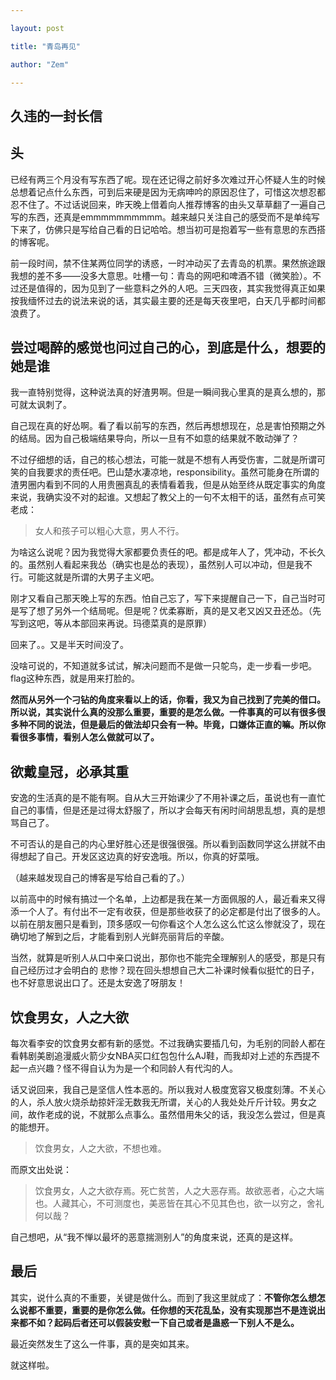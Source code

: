 ```yaml
---

layout: post

title: "青岛再见"

author: "Zem"

---
```



## 久违的一封长信

<!-- [ ] 本来是打算今早跟你好好聊聊的，刚准备给你发消息你消息你就发过来了，差点没反应过来。但是那会要退房，现在还在往烟台的班车上坐着，待会十点半的轮船，中间可能没啥完整的时间好好跟你说了，再加上话很多头绪很乱，怕一时想不起来要说啥就提前写下来，也算是节省时间让你先忙其他的事吧。
[ ] 别的不说，我是怎么想的就怎么说的，不管好不好听流不流畅，都是我内心真真的想法。别的时候也先不说，这次就真的好好坦诚地说说吧，放下所有的架子，不管你是不是，我开始写的时候就是这样想的。两个人猜来猜去老靠兰会强传话也挺累的。我也跟你一样总是习惯猜文字后面的意思，但是这次没啥别的意思，都只是字面意思。理科生的文采，你将就着看一下吧。（笑）
[ ] 想说的话很多，以前也因为各自装矜持不肯低头的原因没有说，以前总期望着啥时候能放下一块正常的单独吃个饭。寒假的时候是有这个想法的，不过后来碰巧碰到了你爸，给我讲了很多很多关于你的事，知道了你近况，再想和你吃饭的欲望就没那么强烈了。
[ ] 之前有一段时间在网上看到，可能是知乎吧，问分手了还能做朋友吗？我就在想，像我这样的人，分手了是不可能做朋友的。尤其是你。曾经真真正正喜欢过的人怎么可以以朋友的身份出现在我身边？我一个在银川一坐15路就能想起你的人怎么可能看到你本人的时候不会想起以前？一见到你我就想知道想了解所有关于你的事，然后再持续性想起以前，这样怎么可能以朋友的身份相处？你应该体会不到那种占有欲极其强烈的感觉吧。
[ ] 再说到这次在青岛。那时候票定了又听兰会强说你和同学要来，我就想着还挺巧的。其实挺想跟你单独吃个饭的，没有兰会强的那种，但是一直也没有机会就像刚才说的。有几首歌是我唱歌时候必点的，因为有一种很幼稚的想法：想看看你听到会是什么样子。我最亲爱的，someone like you，初爱，光荣，somebody that i used to know。那时候点来不及说再见被你发现删了之后，我就以为你不想想过去，我就打住了。
[ ] 其实说实话我挺烦以为这个词的，你和我总是不肯跟对方直接交流要不是给兰会强说要不就是发个朋友圈让对方猜哑谜，你肯定也会觉得这样很累吧？但是你和我性格就是这样，就是不愿拉下面子好好交流，死鸭子嘴硬。当然这不是骂你，因为我也是这样，现在才开始慢慢改，希望你也能试试吧，毕竟我也是这样的人，也能体会到对于我们这种人来说放低姿态哪怕一点有多难。
[ ] 我想到什么就说什么吧。昨天晚上兰会强跟我说了你说高一国庆的事。可能那就是那时候我和你不愿直接交流造成的恶果吧，一个小误会双方都不愿低头。好像之前初中的时候我和你就是这样冷战过？那时候因为兰会强一句无心的你啥时候受过这委屈，不过更多还是因为自己年轻气盛不肯服软。事情大概也就是这么个事情，没有什么对错的。
[ ] 再说说我吧。我以前一直认为，一同龄女生我只分感兴趣的和不感兴趣的，二我和感兴趣的同龄女生之间没有纯洁的感情（大概就是这样的吧，我也不能描述得特别准确），肖悦这个人打破了我的认为。可能兰会强也给你说过吧，我和她确实差点成了男女朋友，但是后来我硬生生忍住了。刚开始是因为鄢文斌的关系，现在更多是因为我确认我想要的不是她。所以就成了朋友，也所以这次是打算我们仨一块浪。说这些不是试图强行解释什么，只是想让你知道有这么个事情。
[ ] 说起来也自从高一国庆以后就再也没正经说过话了，可能就像你跟我的歌单一样有代沟了吧。我是一个极其自我，极其现实，极其矛盾的人。而现在我不知道也不敢极其肯定我想要的到底是什么样的人。可能这么说有点渣男不主动不拒绝也不接受的态度了吧，但现在我真的是这样。我也遇到过很多人，也有过试着因为寂寞（这样说可能有点难为情）非要找个对象，但是不喜欢就是不喜欢，以后不敢说，现在我还真就是个不爱将就的人。
[ ] 你对我来说跟别人不一样。打个比方来说就是你就像是置顶的聊天框一样，别人的位置可能随时会改，但是你不会。可能这就是所谓的初恋情结吧。哪怕以后跟我在一起的是别人，你的痕迹会淡但是不会消失。我想这也就是为什么我觉得跟你做不来朋友的原因吧。另外来说，你的特殊性决定了任何关于你的决定我总会想啊又想。我可能因为寂寞或者将就跟别人找对象但是绝对不可能跟你，以这样的原因，什么时候都不会。
[ ] 而一旦我的任何事情中出现了你我就总是容易想太多，然后思绪越理越乱，然后一直拖到最后再在匆忙中随便做出决定。所以当昨晚兰会强跟我说起你的时候，我脑子里乱哄哄的，本想着当时给你留些话发过去，结果后来兰会强喝多了一直在说他最后他吐了一地我俩莫名地睡着了。。今天早上醒来已经快十一点了，想跟你说点什么，正想着呢结果你突然发消息过来了。想是想不出来结果的，这想一点那想一点，然后就头疼不想想了，就想拖着或者是干脆逃避，然后就听到了那首应景的逃。
[ ] 我也不知道我在说什么，可能就是想让你知道吧。思绪还是很乱很跳，前言不搭后语的你将就着看吧。
[ ] 昨天晚上兰会强喝的有点多，嗷对，他说了很多事情，关于崔萌萌你不管是看在我俩谁的面子上都记着一定要当一个好僚机你懂我意思吧？
[ ] 我沉默了半天说我现在也不知道我到底想要啥，他说，你说痛快点，你跟冯萱俩个字拉倒还是搞？
[ ] 刚刚偷偷算了一下，现在距离高一的国庆已经差不多五年半了呢。就按以前的记忆来说按吃饭唱歌时候你的表现来说似乎你变得不多。但是我真的变了很多，在你看不到的地方，同样兰会强也没有看到。可能你会感觉我在你面前似乎也没多少变化，那可能完全是因为我想要逞强摆出所谓可笑的前男友架子（你看我都放下了我现在过得也挺好的）吧。时间，真的是会改变一个人的。
[ ] 我有想过，有没有你和我重新开始认识的可能？放下以前，做新朋友。然后我就想，朋友就别想了，这辈子估计也没可能了，就算退一万万步能放下肯定放不下的以前，也只能是恋人而不是朋友。
[ ] 刚才又去甲板上走了走，说好的今晚说然后，看来是又迟了。断断续续写了三四个小时，感觉还是一笔糊涂账啊。
[ ] 我前天晚上有给兰会强说过，我说我和冯萱的事，我高中想了整整三年，也算是想通了吧。当时总结的是性格不合，两个都不肯低头的人自然是走不长久的。
[ ] 毋庸置疑，我喜欢过你，也曾通过咱俩的朋友圈交流法你告诉我你喜欢过我。我还记得当时看到这个消息之后真的挺开心的。那时的喜欢就只是纯粹的喜欢，我也不会像现在这样想这么多。但是现在距离那时候已经很久很久，久到我们都变了，不过可能主要还是我吧。我可以拍拍胸脯说毫无疑问我喜欢当时的你，但是现在呢？五年多的时间交流都没交流过，我已经不敢确定你还是不是当年的你亦或者说我还喜欢现在的你吗？
[ ] 我真的不知道，我到底想要什么样的人。我想过也试过去了解周围的女生，但是试着试着我反倒觉得自己快丧失跟异性交流的能力了。享受单身自由，又短于与异性交流，试着试着就不知道自己究竟想找到怎么样的一个她了。
[ ] 在甲板上我又想，要不试着重新认识一下你？想了半天，理智告诉我说算了吧。我不了解现在的你，你也不了解现在的我，我不知道你是否是一时冲动，你也不敢确定我是不是真心。仅仅凭着一腔热血行不通的，以后还会面临很多很多的问题。况且本就是磕磕碰碰的关系，若是再像以前一样重来却又以悲剧结尾，那以后真的要老死不相往来了。你可以说我怂，但是如果单凭着理智思考的话真的就只能是这样的。
[ ] 除了理性还应该有感性。不知道怎么说，我特别特别希望有个人每天能听我碎碎念，听我讲每天发生的事情，仿佛我跟个小女生一样。从高中开始，就有这个想法。我也渴望一个能完全理解我跟我合拍的人，但是很遗憾从来都没有这样的人存在，完全理解，不可能的。可能是继承了我妈妈的基因，我和同龄人相处的过程中基本上都是出主意的那一个，就像饮食男女里的老二一样。所以就更渴望一个理解我和我平等交流的人了。
[ ] 很多时候我都爱想些有的没的，杞人忧天的那种。刚才又想入神了。
[ ] 还是理智些吧，我对已经好久好久都没有交流过的你和我能一直走下去没有足够的信心。很想冲动一下，但是现在冲不动了。亏我还叫马冲，真他妈讽刺。
[ ] 昨天晚上的时候脑子里一直有句话：刻苦铭心过，所以永远不可能放下，但也必须放下。已经过去的就当作一份回忆吧，哪怕不怎么美好，甚至像你说的连个像样的再见都没有，回不去了。
[ ] 从下午六点那会开始写，一直断断续续写到了现在是两三点四十二，睡一个小时也就到站了。一直是自己想出点啥就写啥，也差不多了。
[ ] 也说不出为啥非要写下来，可能是我希望能给以后见面的正常交流开个头吧。
[ ] 嗯，应该没什么别的要说了。虽然写的跟一封信一样，但是我不会再写什么客套的祝福语的，记着活的开心健康就好。
[ ] 手机也快没电了，船上一直没啥信号，估计写完了也不一定能发出去。五点到大连，差不多充上电也就七八点了吧，如果没回你消息那可能是我太累了睡着了。
[ ] 这大概就是所有的然后了吧。害你等了这么久。

想回应一下诶~
我看到你朋友圈了，我也惊呆了诶，当时想发照片纠结可久了，我问小兰会不会我发照片很作，小兰说不会开心就好，我觉得他在日常坑我，纠结纠结还是发了，我当时想作就作吧hhh；

本人无比好奇，我的现状你了解到的是什么样的，因为我无比好奇一学期跟我说话不超过十句的我爸眼中我的近况是怎么样的；可别说约吃饭了好吗，拍照你都和小兰鸽了我好吗（微笑.jpg）；

会想到吧，我可能真的因为恋爱脑大学才长起来，所以原来就是很懵的那种，真的不是找借口，就是真的那种很懵，但是你说会想了解我还蛮能理解的，我其实也有一点诶，就是会旁敲侧击小兰hhhhh（好心机一女的）；

我那天才听小兰说你知道我删了歌诶，hhhh有一点点尴尬，不是，就是我就是总会本能回避和你有关的东西诶，当时看到郭书瑶我完全下意识删了，小崔说你删别人的歌不好吧，我也觉得不太好，但是我没看清你点了哪首，所以就没有再点回去；

你唱歌歌词我有一点点想看歌词，但是我觉得对号入座不太好吧，（而且我以为你和xy在一起了，就觉得真的没必要想太多，所以你在唱歌时候我就真的是假装看不懂哈哈哈哈）；

朋友圈打哑谜，是你从来只给我超级丧超级可怜的朋友圈点赞哦？就真的怀疑你是不是心理变态，我特别绝望特别崩溃的时候，或者发烧感冒的不行的时候，然后你给我朋友圈点赞，一种“朕已阅”的感觉，有一点点欣慰说你好像应该看了，然后也觉得这个人好无语啊，一定要我特别惨才会给我朋友圈点赞，我平时朋友圈好玩的东西明明那么多，非得我惨兮兮的，甚至我后来发惨兮兮朋友圈都有一种感觉自己在卖惨博关注的感觉，因为朋友圈不认识的人比较多，一般很丧的东西要屏蔽很多人，所以就感觉指定读者卖惨，然后下意识感觉在写给你看，然后点赞之后我感觉丧丧的我丧的非常有成就感哈哈哈哈哈哈，咦，也是相当心机的小冯呢……；

小兰这个大嘴巴！！卖我卖的手法相当娴熟；hhh不交流我感觉我应该背锅诶，我真的莫名其妙旋转爆炸无敌别扭，我都不知道自己在别扭什么我的天，想想那时候自己真的好傻逼，崔萌萌都说她不能理解我为啥不说话hhhh；

小兰是狗吧，一边疯狂搞事情，一边疯狂陷害我，气哦；可别吧，小兰说你俩要在一起了诶，我疯狂不要脸疯狂没下限问小兰为啥还没在一起，小兰说你想听到啥，我说我就好奇，哈哈哈，然后他真的是不背叛你只会卖我，他啥都不说，嘶……；

你的初恋情节？初恋？？我？？不会吧……难道不是我的初恋情节是你吗？我一直强行安慰自己，我俩初不初恋都不对称，我没错哈哈哈；

（我就说我泪点低吧，我今天真的超级爆炸，在课上看擦眼泪被老师看好久，嘶……）我也会诶，听到你的事儿我会想很久，虽然也没听到什么，虽然也知道和我没什么关系，就真的巨简单，就除了小兰一般不会有人在我面前提起你的，我高三复读那年考完的时候，在家躺着，我一直不爱出门嘛，然后马继伟给我打电话让我去看打篮球，我说我有病吧我不去，他说人超多“兰会强他们都在在，该在的人都在”，疯狂暗示，我爬起来出门，被我妈拉着非要编头发你敢信？然后我出去之后，马继伟说我是菜狗，篮球早打完了出门咋那么慢，人都走了，emmm行吧，这个事儿应该只有我和马继伟知道，所以我还是比较有面子的，哈哈哈哈，我也不知道我为啥就想看到你，还想不经意好看的出现，哈哈哈；

再次感叹一句小兰是狗吧，那天没回我微信，一直跟崔萌萌聊天，在车上跟我说你去睡觉吧，然后在和小崔聊天？？我没用的，小崔不接受异地哈哈哈哈，没戏；哎呀我看到我名字了，我看到我自己名字就本能反应被点名了那种……尤其上大学以后，两个字的名字太惨了，就只能叫你全名，特别惨；

为啥？我好烦你说我还是原来那样，我高三考完你跟我这样说，撂下一句话就再也不说话，我就好烦，我这次可勇敢了好吧？我都能和你吃饭和你去玩诶，那在你印象中我咋了啊？？又老又丑又凶，过的挺好的？哈哈哈哈哈哈哈哈，我真没你装的感觉哈哈哈哈哈； -->

## 头

已经有两三个月没有写东西了呢。现在还记得之前好多次难过开心怀疑人生的时候总想着记点什么东西，可到后来硬是因为无病呻吟的原因忍住了，可惜这次想忍都忍不住了。不过话说回来，昨天晚上借着向人推荐博客的由头又草草翻了一遍自己写的东西，还真是emmmmmmmmmm。越来越只关注自己的感受而不是单纯写下来了，仿佛只是写给自己看的日记哈哈。想当初可是抱着写一些有意思的东西搭的博客呢。

前一段时间，禁不住某两位同学的诱惑，一时冲动买了去青岛的机票。果然旅途跟我想的差不多——没多大意思。吐槽一句：青岛的网吧和啤酒不错（微笑脸）。不过还是值得的，因为见到了一些意料之外的人吧。三天四夜，其实我觉得真正如果按我缅怀过去的说法来说的话，其实最主要的还是每天夜里吧，白天几乎都时间都浪费了。

## 尝过喝醉的感觉也问过自己的心，到底是什么，想要的她是谁

我一直特别觉得，这种说法真的好渣男啊。但是一瞬间我心里真的是真么想的，那可就太讽刺了。

自己现在真的好怂啊。看了看以前写的东西，然后再想想现在，总是害怕预期之外的结局。因为自己极端结果导向，所以一旦有不如意的结果就不敢动弹了？

不过仔细想的话，自己的核心想法，可能一就是不想有人再受伤害，二就是所谓可笑的自我要求的责任吧。巴山楚水凄凉地，responsibility。虽然可能身在所谓的渣男圈内看到不同的人用贵圈真乱的表情看着我，但是从始至终从既定事实的角度来说，我确实没不对的起谁。又想起了教父上的一句不太相干的话，虽然有点可笑老成：

> 女人和孩子可以粗心大意，男人不行。

为啥这么说呢？因为我觉得大家都要负责任的吧。都是成年人了，凭冲动，不长久的。虽然别人看起来我怂（确实也是怂的表现），虽然别人可以冲动，但是我不行。可能这就是所谓的大男子主义吧。

刚才又看自己那天晚上写的东西。怕自己忘了，写下来提醒自己一下，自己当时可是写了想了另外一个结局呢。但是呢？优柔寡断，真的是又老又凶又丑还怂。（先写到这吧，等从本部回来再说。玛德菜真的是原罪）

回来了。。又是半天时间没了。

没啥可说的，不知道就多试试，解决问题而不是做一只鸵鸟，走一步看一步吧。flag这种东西，就是用来打脸的。

**然而从另外一个刁钻的角度来看以上的话，你看，我又为自己找到了完美的借口。所以说，其实说什么真的没那么重要，重要的是怎么做。一件事真的可以有很多很多种不同的说法，但是最后的做法却只会有一种。毕竟，口嫌体正直的嘛。所以你看很多事情，看别人怎么做就可以了。**

## 欲戴皇冠，必承其重

安逸的生活真的是不能有啊。自从大三开始课少了不用补课之后，虽说也有一直忙自己的事情，但是还是过得太舒服了，所以才会每天有闲时间胡思乱想，真的是想骂自己了。

不可否认的是自己的内心里好胜心还是很强很强。所以看到函数同学这么拼就不由得想起了自己。开发区这边真的好安逸哦。所以，你真的好菜哦。

（越来越发现自己的博客是写给自己看的了。）

以前高中的时候有搞过一个名单，上边都是我在某一方面佩服的人，最近看来又得添一个人了。有付出不一定有收获，但是那些收获了的必定都是付出了很多的人。以前在朋友圈只是看到，顶多感叹一句你看这个人怎么这么忙这么惨就没了，现在确切地了解到之后，才能看到别人光鲜亮丽背后的辛酸。

当然，就算是听别人从口中亲口说出，那你也不能完全理解别人的感受，那是只有自己经历过才会明白的 悲惨？现在回头想想自己大二补课时候看似挺忙的日子，也不好意思说出口了。还是太安逸了呀朋友！

## 饮食男女，人之大欲

每次看李安的饮食男女都有新的感觉。不过我确实要插几句，为毛别的同龄人都在看韩剧美剧追漫威火箭少女NBA买口红包包什么AJ鞋，而我却对上述的东西提不起一点兴趣？怪不得自认为为是一个和同龄人有代沟的人。

话又说回来，我自己是坚信人性本恶的。所以我对人极度宽容又极度刻薄。不关心的人，杀人放火烧杀劫掠奸淫无数我无所谓，关心的人我处处斤斤计较。男女之间，故作老成的说，不就那么点事么。虽然借用朱父的话，我没怎么尝过，但是真的能想开。

> 饮食男女，人之大欲，不想也难。

而原文出处说：

> 饮食男女，人之大欲存焉。死亡贫苦，人之大恶存焉。故欲恶者，心之大端也。人藏其心，不可测度也，美恶皆在其心不见其色也，欲一以穷之，舍礼何以哉？

自己想吧，从“我不惮以最坏的恶意揣测别人”的角度来说，还真的是这样。

## 最后

其实，说什么真的不重要，关键是做什么。而到了我这里就成了：**不管你怎么想怎么说都不重要，重要的是你怎么做。任你想的天花乱坠，没有实现那岂不是连说出来都不如？起码后者还可以假装安慰一下自己或者是蛊惑一下别人不是么。**

最近突然发生了这么一件事，真的是突如其来。

就这样啦。